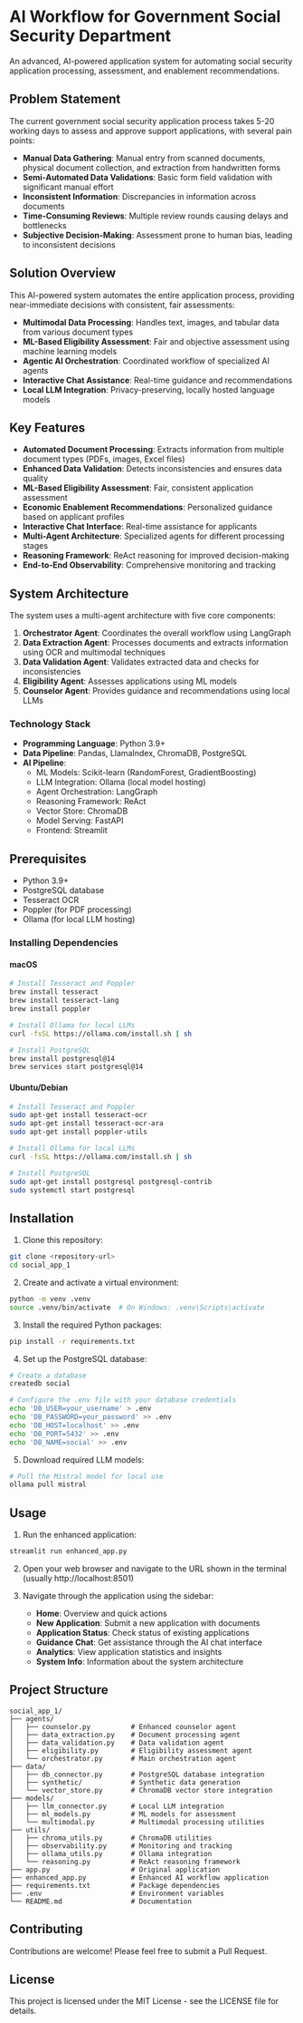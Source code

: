 # AI Workflow for Government Social Security Department

An advanced, AI-powered application system for automating social security application processing, assessment, and enablement recommendations.

## Problem Statement

The current government social security application process takes 5-20 working days to assess and approve support applications, with several pain points:

- **Manual Data Gathering**: Manual entry from scanned documents, physical document collection, and extraction from handwritten forms
- **Semi-Automated Data Validations**: Basic form field validation with significant manual effort
- **Inconsistent Information**: Discrepancies in information across documents
- **Time-Consuming Reviews**: Multiple review rounds causing delays and bottlenecks
- **Subjective Decision-Making**: Assessment prone to human bias, leading to inconsistent decisions

## Solution Overview

This AI-powered system automates the entire application process, providing near-immediate decisions with consistent, fair assessments:

- **Multimodal Data Processing**: Handles text, images, and tabular data from various document types
- **ML-Based Eligibility Assessment**: Fair and objective assessment using machine learning models
- **Agentic AI Orchestration**: Coordinated workflow of specialized AI agents
- **Interactive Chat Assistance**: Real-time guidance and recommendations
- **Local LLM Integration**: Privacy-preserving, locally hosted language models

## Key Features

- **Automated Document Processing**: Extracts information from multiple document types (PDFs, images, Excel files)
- **Enhanced Data Validation**: Detects inconsistencies and ensures data quality
- **ML-Based Eligibility Assessment**: Fair, consistent application assessment
- **Economic Enablement Recommendations**: Personalized guidance based on applicant profiles
- **Interactive Chat Interface**: Real-time assistance for applicants
- **Multi-Agent Architecture**: Specialized agents for different processing stages
- **Reasoning Framework**: ReAct reasoning for improved decision-making
- **End-to-End Observability**: Comprehensive monitoring and tracking

## System Architecture

The system uses a multi-agent architecture with five core components:

1. **Orchestrator Agent**: Coordinates the overall workflow using LangGraph
2. **Data Extraction Agent**: Processes documents and extracts information using OCR and multimodal techniques
3. **Data Validation Agent**: Validates extracted data and checks for inconsistencies
4. **Eligibility Agent**: Assesses applications using ML models
5. **Counselor Agent**: Provides guidance and recommendations using local LLMs

### Technology Stack

- **Programming Language**: Python 3.9+
- **Data Pipeline**: Pandas, LlamaIndex, ChromaDB, PostgreSQL
- **AI Pipeline**:
  - ML Models: Scikit-learn (RandomForest, GradientBoosting)
  - LLM Integration: Ollama (local model hosting)
  - Agent Orchestration: LangGraph
  - Reasoning Framework: ReAct
  - Vector Store: ChromaDB
  - Model Serving: FastAPI
  - Frontend: Streamlit

## Prerequisites

- Python 3.9+
- PostgreSQL database
- Tesseract OCR
- Poppler (for PDF processing)
- Ollama (for local LLM hosting)

### Installing Dependencies

#### macOS
```bash
# Install Tesseract and Poppler
brew install tesseract
brew install tesseract-lang
brew install poppler

# Install Ollama for local LLMs
curl -fsSL https://ollama.com/install.sh | sh

# Install PostgreSQL
brew install postgresql@14
brew services start postgresql@14
```

#### Ubuntu/Debian
```bash
# Install Tesseract and Poppler
sudo apt-get install tesseract-ocr
sudo apt-get install tesseract-ocr-ara
sudo apt-get install poppler-utils

# Install Ollama for local LLMs
curl -fsSL https://ollama.com/install.sh | sh

# Install PostgreSQL
sudo apt-get install postgresql postgresql-contrib
sudo systemctl start postgresql
```

## Installation

1. Clone this repository:
```bash
git clone <repository-url>
cd social_app_1
```

2. Create and activate a virtual environment:
```bash
python -m venv .venv
source .venv/bin/activate  # On Windows: .venv\Scripts\activate
```

3. Install the required Python packages:
```bash
pip install -r requirements.txt
```

4. Set up the PostgreSQL database:
```bash
# Create a database
createdb social

# Configure the .env file with your database credentials
echo 'DB_USER=your_username' > .env
echo 'DB_PASSWORD=your_password' >> .env
echo 'DB_HOST=localhost' >> .env
echo 'DB_PORT=5432' >> .env
echo 'DB_NAME=social' >> .env
```

5. Download required LLM models:
```bash
# Pull the Mistral model for local use
ollama pull mistral
```

## Usage

1. Run the enhanced application:
```bash
streamlit run enhanced_app.py
```

2. Open your web browser and navigate to the URL shown in the terminal (usually http://localhost:8501)

3. Navigate through the application using the sidebar:
   - **Home**: Overview and quick actions
   - **New Application**: Submit a new application with documents
   - **Application Status**: Check status of existing applications
   - **Guidance Chat**: Get assistance through the AI chat interface
   - **Analytics**: View application statistics and insights
   - **System Info**: Information about the system architecture

## Project Structure

```
social_app_1/
├── agents/
│   ├── counselor.py          # Enhanced counselor agent
│   ├── data_extraction.py    # Document processing agent
│   ├── data_validation.py    # Data validation agent
│   ├── eligibility.py        # Eligibility assessment agent
│   └── orchestrator.py       # Main orchestration agent
├── data/
│   ├── db_connector.py       # PostgreSQL database integration
│   ├── synthetic/            # Synthetic data generation
│   └── vector_store.py       # ChromaDB vector store integration
├── models/
│   ├── llm_connector.py      # Local LLM integration
│   ├── ml_models.py          # ML models for assessment
│   └── multimodal.py         # Multimodal processing utilities
├── utils/
│   ├── chroma_utils.py       # ChromaDB utilities
│   ├── observability.py      # Monitoring and tracking
│   ├── ollama_utils.py       # Ollama integration
│   └── reasoning.py          # ReAct reasoning framework
├── app.py                    # Original application
├── enhanced_app.py           # Enhanced AI workflow application
├── requirements.txt          # Package dependencies
├── .env                      # Environment variables
└── README.md                 # Documentation
```

## Contributing

Contributions are welcome! Please feel free to submit a Pull Request.

## License

This project is licensed under the MIT License - see the LICENSE file for details.